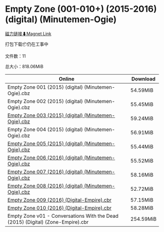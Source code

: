 # Empty Zone (001-010+) (2015-2016) (digital) (Minutemen-Ogie)

[磁力链接⬇Magnet Link](magnet:?xt=urn:btih:6123ca758aca6744483e21b59814d321f8800252&dn=Empty%20Zone%20%28001-010%2B%29%20%282015-2016%29%20%28digital%29%20%28Minutemen-Ogie%29)

打包下载📦仍在工事中

文件数：11

总大小：818.06MiB

Online | Download
--- | ---
Empty Zone 001 (2015) (digital) (Minutemen-Ogie).cbz | 54.59MiB
Empty Zone 002 (2015) (digital) (Minutemen-Ogie).cbz | 55.45MiB
[Empty Zone 003 (2015) (digital) (Minutemen-Ogie).cbz](https://github.com/alicewish/markdown/blob/master/comic/Empty-Zone-003-2015-digital-Minutemen-Ogie-cbz.md) | 59.24MiB
Empty Zone 004 (2015) (digital) (Minutemen-Ogie).cbz | 56.91MiB
[Empty Zone 005 (2015) (digital) (Minutemen-Ogie).cbz](https://github.com/alicewish/markdown/blob/master/comic/Empty-Zone-005-2015-digital-Minutemen-Ogie-cbz.md) | 55.44MiB
[Empty Zone 006 (2016) (digital) (Minutemen-Ogie).cbz](https://github.com/alicewish/markdown/blob/master/comic/Empty-Zone-006-2016-digital-Minutemen-Ogie-cbz.md) | 55.52MiB
[Empty Zone 007 (2016) (digital) (Minutemen-Ogie).cbz](https://github.com/alicewish/markdown/blob/master/comic/Empty-Zone-007-2016-digital-Minutemen-Ogie-cbz.md) | 58.16MiB
[Empty Zone 008 (2016) (digital) (Minutemen-Ogie).cbz](https://github.com/alicewish/markdown/blob/master/comic/Empty-Zone-008-2016-digital-Minutemen-Ogie-cbz.md) | 52.72MiB
[Empty Zone 009 (2016) (Digital-Empire).cbr](https://github.com/alicewish/markdown/blob/master/comic/Empty-Zone-009-2016-Digital-Empire-cbr.md) | 57.15MiB
[Empty Zone 010 (2016) (Digital-Empire).cbr](https://github.com/alicewish/markdown/blob/master/comic/Empty-Zone-010-2016-Digital-Empire-cbr.md) | 58.28MiB
Empty Zone v01 - Conversations With the Dead (2015) (Digital) (Zone-Empire).cbr | 254.59MiB